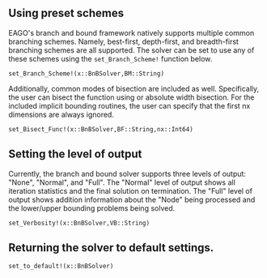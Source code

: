 ## Using preset schemes
EAGO's branch and bound framework natively supports multiple common branching
schemes. Namely, best-first, depth-first, and breadth-first branching schemes
are all supported. The solver can be set to use any of these schemes using the
`set_Branch_Scheme!` function below.

```@docs
set_Branch_Scheme!(x::BnBSolver,BM::String)
```

Additionally, common modes of bisection are included as well. Specifically,
the user can bisect the function using or absolute width bisection. For the included
implicit bounding routines, the user can specify that the first nx dimensions are
always ignored.

```@docs
set_Bisect_Func!(x::BnBSolver,BF::String,nx::Int64)
```

## Setting the level of output

Currently, the branch and bound solver supports three levels of output: "None",
"Normal", and "Full". The "Normal" level of output shows all iteration statistics
and the final solution on termination. The "Full" level of output shows addition
information about the "Node" being processed and the lower/upper bounding problems
being solved.

```@docs
set_Verbosity!(x::BnBSolver,VB::String)
```

## Returning the solver to default settings.

```@docs
set_to_default!(x::BnBSolver)
```
